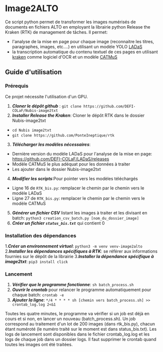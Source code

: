# Image2ALTO

Ce script python permet de transformer les images numérisés de documents en fichiers ALTO en employant la librairie python Release the Kraken (RTK) de management de tâches. Il permet:

- l'analyse de la mise en page pour chaque image (reconnaitre les titres, paragraphes, images, etc....) en utilisant un modèle YOLO [LADaS](https://github.com/DEFI-COLaF/LADaS)
- la transcription automatique du contenu textuel de ces pages en utilisant [kraken](https://kraken.re/) comme logiciel d'OCR et un modèle [CATMuS](https://zenodo.org/records/10592716)

## Guide d'utilisation

### Prérequis

Ce projet nécessite l'utilisation d'un GPU.

1. ***Cloner le dépôt github*** :  ```git clone https://github.com/DEFI-COLaF/Nubis-image2txt```
2. ***Installer Release the Kraken***: Cloner le dépôt RTK dans le dossier Nubis-image2txt
  - ```cd Nubis image2txt```
  - ```git clone https://github.com/PonteIneptique/rtk```
3. ***Télécharger les modèles nécessaires***:
- Dernière version du modèle LADaS pour l'analyse de la mise en page: https://github.com/DEFI-COLaF/LADaS/releases
- Modèle CATMuS le plus adéquat pour les données à traiter
- Les ajouter dans le dossier Nubis-image2txt
4. ***Modifier les scripts***:Pour pointer vers les modèles téléchargés
- Ligne 16 de ```RTK_bis.py```: remplacer le chemin par le chemin vers le modèle LADaS
- Ligne 27 de ```RTK_bis.py```: remplacer le chemin par le chemin vers le modèle CATMuS
5. ***Générer un fichier CSV*** listant les images à traiter et les divisant en batch:
   ```python3 creation_csv_batch.py [nom_du_dossier_image]```
6. ***Créer un fichier ```status_bis.txt```*** qui contient 0

### Installation des dépendances
1.***Créer un environnement virtuel***: ```python3 -m venv venv-image2alto```
2.***Installer les dépendances spécifiques à RTK***: se référer aux informations fournies sur le dépôt de la librairie 
3.***Installer la dépendance spécifique à image2txt***: ```pip3 install click```

### Lancement
1. ***Vérifier que le programme fonctionne***: ```sh batch_process.sh```
2. ***Ouvrir le crontab*** pour relancer le programme automatiquement pour chaque batch:
   ```crontab -e```
3. ***Ajouter la ligne***:
   ```*/4 * * * * sh [chemin vers batch_process.sh] >> crontab_log.log 2<&1```
   
Toutes les quatre minutes, le programme va vérifier si un job est déjà en cours et si non, en lancer un nouveau (batch_process.sh). Un job correspond au traitement d'un lot de 200 images (dans rtk_bis.py), chacun étant numéroté (le numéro traité sur le moment est dans status_bis.txt). Les logs de lancement sont disponibles dans le fichier crontab_log.log et les logs de chaque job dans un dossier logs. Il faut supprimer le crontab quand toutes les images ont été traitées.

   
